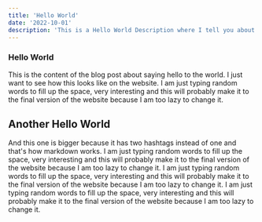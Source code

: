 ```yaml
---
title: 'Hello World'
date: '2022-10-01'
description: 'This is a Hello World Description where I tell you about absolutely nothing and it is still good enough to be a description and I am just typing random words to fill up the space, very interesting and this will probably make it to the final version of the website because I am too lazy to change it.'
---
```


### Hello World

This is the content of the blog post about saying hello to the world. I just want to see how this looks like on the website. I am just typing random words to fill up the space, very interesting and this will probably make it to the final version of the website because I am too lazy to change it.

## Another Hello World

And this one is bigger because it has two hashtags instead of one and that's how markdown works. I am just typing random words to fill up the space, very interesting and this will probably make it to the final version of the website because I am too lazy to change it. I am just typing random words to fill up the space, very interesting and this will probably make it to the final version of the website because I am too lazy to change it. I am just typing random words to fill up the space, very interesting and this will probably make it to the final version of the website because I am too lazy to change it.
